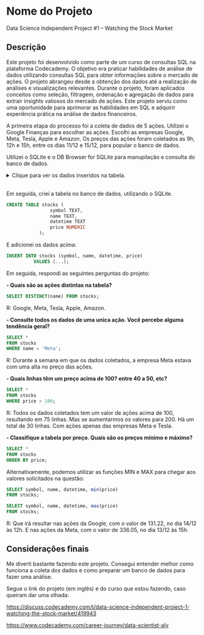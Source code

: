 # Nome do Projeto
Data Science Independent Project #1 – Watching the Stock Market

## Descrição
Este projeto foi desenvolvido como parte de um curso de consultas SQL na plataforma Codecademy. O objetivo era praticar habilidades de análise de dados utilizando consultas SQL para obter informações sobre o mercado de ações. O projeto abrangeu desde a obtenção dos dados até a realização de análises e visualizações relevantes. Durante o projeto, foram aplicados conceitos como seleção, filtragem, ordenação e agregação de dados para extrair insights valiosos do mercado de ações. Este projeto serviu como uma oportunidade para aprimorar as habilidades em SQL e adquirir experiência prática na análise de dados financeiros.

A primeira etapa do processo foi a coleta de dados de 5 ações. Utilizei o Google Finanças para escolher as ações. Escolhi as empresas Google, Meta, Tesla, Apple e Amazon. Os preços das ações foram coletados as 9h, 12h e 15h, entre os dias 11/12 e 15/12, para popular o banco de dados.

Utilizei o SQLite e o DB Browser for SQLite para manupilação e consulta do banco de dados.

<details>
    <summary>Clique para ver os dados inseridos na tabela.</summary>

        -GOOGL
			'GOOGL', 'Google', '2023-12-11 09:00:00', 132.29
			'GOOGL', 'Google', '2023-12-11 12:00:00', 132.24
			'GOOGL', 'Google', '2023-12-11 15:00:00', 132.85

			'GOOGL', 'Google', '2023-12-12 09:00:00', 131.87
			'GOOGL', 'Google', '2023-12-12 12:00:00', 132.22
			'GOOGL', 'Google', '2023-12-12 15:00:00', 132.20

			'GOOGL', 'Google', '2023-12-13 09:00:00', 133.43
			'GOOGL', 'Google', '2023-12-13 12:00:00', 132.01
			'GOOGL', 'Google', '2023-12-13 15:00:00', 132.85

			'GOOGL', 'Google', '2023-12-14 09:00:00', 133.39
			'GOOGL', 'Google', '2023-12-14 12:00:00', 131.22
			'GOOGL', 'Google', '2023-12-14 15:00:00', 131.38

			'GOOGL', 'Google', '2023-12-15 09:00:00', 131.85
			'GOOGL', 'Google', '2023-12-15 12:00:00', 131.68
			'GOOGL', 'Google', '2023-12-15 15:00:00', 132.26
		-META
			'META', 'Meta', '2023-12-11 09:00:00', 329.44
			'META', 'Meta', '2023-12-11 12:00:00', 320.50
			'META', 'Meta', '2023-12-11 15:00:00', 325.44

			'META', 'Meta', '2023-12-12 09:00:00', 324.64
			'META', 'Meta', '2023-12-12 12:00:00', 329.60
			'META', 'Meta', '2023-12-12 15:00:00', 332.18

			'META', 'Meta', '2023-12-13 09:00:00', 334.00
			'META', 'Meta', '2023-12-13 12:00:00', 333.99
			'META', 'Meta', '2023-12-13 15:00:00', 336.05

			'META', 'Meta', '2023-12-14 09:00:00', 333.92
			'META', 'Meta', '2023-12-14 12:00:00', 331.41
			'META', 'Meta', '2023-12-14 15:00:00', 332.24

			'META', 'Meta', '2023-12-15 09:00:00', 332.29
			'META', 'Meta', '2023-12-15 12:00:00', 335.95
			'META', 'Meta', '2023-12-15 15:00:00', 335.95

		-TSLA
			'TSLA', 'Tesla', '2023-12-11 09:00:00', 242.67
			'TSLA', 'Tesla', '2023-12-11 12:00:00', 238.00
			'TSLA', 'Tesla', '2023-12-11 15:00:00', 240.05

			'TSLA', 'Tesla', '2023-12-12 09:00:00', 238.95
			'TSLA', 'Tesla', '2023-12-12 12:00:00', 234.96
			'TSLA', 'Tesla', '2023-12-12 15:00:00', 236.46

			'TSLA', 'Tesla', '2023-12-13 09:00:00', 234.31
			'TSLA', 'Tesla', '2023-12-13 12:00:00', 229.56
			'TSLA', 'Tesla', '2023-12-13 15:00:00', 237.33

			'TSLA', 'Tesla', '2023-12-14 09:00:00', 241.15
			'TSLA', 'Tesla', '2023-12-14 12:00:00', 249.71
			'TSLA', 'Tesla', '2023-12-14 15:00:00', 251.00

			'TSLA', 'Tesla', '2023-12-15 09:00:00', 250.99
			'TSLA', 'Tesla', '2023-12-15 12:00:00', 252.83
			'TSLA', 'Tesla', '2023-12-15 15:00:00', 251.57
		-AAPL
			'AAPL', 'Apple', '2023-12-11 09:00:00', 193.05
			'AAPL', 'Apple', '2023-12-11 12:00:00', 191.97
			'AAPL', 'Apple', '2023-12-11 15:00:00', 192.90

			'AAPL', 'Apple', '2023-12-12 09:00:00', 193.13
			'AAPL', 'Apple', '2023-12-12 12:00:00', 193.45
			'AAPL', 'Apple', '2023-12-12 15:00:00', 194.25

			'AAPL', 'Apple', '2023-12-13 09:00:00', 194.98
			'AAPL', 'Apple', '2023-12-13 12:00:00', 195.96
			'AAPL', 'Apple', '2023-12-13 15:00:00', 197.94

			'AAPL', 'Apple', '2023-12-14 09:00:00', 198.07
			'AAPL', 'Apple', '2023-12-14 12:00:00', 197.80
			'AAPL', 'Apple', '2023-12-14 15:00:00', 197.73

			'AAPL', 'Apple', '2023-12-15 09:00:00', 197.87
			'AAPL', 'Apple', '2023-12-15 12:00:00', 197.95
			'AAPL', 'Apple', '2023-12-15 15:00:00', 197.47
		-AMZN
			'AMZN', 'Amazon', '2023-12-11 09:00:00', 145.54
			'AMZN', 'Amazon', '2023-12-11 12:00:00', 145.17
			'AMZN', 'Amazon', '2023-12-11 15:00:00', 145.56

			'AMZN', 'Amazon', '2023-12-12 09:00:00', 145.43
			'AMZN', 'Amazon', '2023-12-12 12:00:00', 146.60
			'AMZN', 'Amazon', '2023-12-12 15:00:00', 147.04

			'AMZN', 'Amazon', '2023-12-13 09:00:00', 148.25
			'AMZN', 'Amazon', '2023-12-13 12:00:00', 147.36
			'AMZN', 'Amazon', '2023-12-13 15:00:00', 148.54

			'AMZN', 'Amazon', '2023-12-14 09:00:00', 149.94
			'AMZN', 'Amazon', '2023-12-14 12:00:00', 148.19
			'AMZN', 'Amazon', '2023-12-14 15:00:00', 147.09

			'AMZN', 'Amazon', '2023-12-15 09:00:00', 148.39
			'AMZN', 'Amazon', '2023-12-15 12:00:00', 148.96
			'AMZN', 'Amazon', '2023-12-15 15:00:00', 149.36

</details>
<br>

Em seguida, criei a tabela no banco de dados, utilizando o SQLite.

```sql
CREATE TABLE stocks (
				symbol TEXT,
				name TEXT,
				datetime TEXT
				price NUMERIC
			);
```

E adicionei os dados acima:

```sql
INSERT INTO stocks (symbol, name, datetime, price)
		  VALUES (...);
```

Em seguida, respondi as seguintes perguntas do projeto:

**- Quais são as ações distintas na tabela?**

```sql
SELECT DISTINCT(name) FROM stocks;
```

R: Google, Meta, Tesla, Apple, Amazon.

**- Consulte todos os dados de uma unica ação. Você percebe alguma tendência geral?**

```sql
SELECT * 
FROM stocks
WHERE name = 'Meta';
```

R: Durante a semana em que os dados coletados, a empresa Meta estava com uma alta no preço das ações.


**- Quais linhas têm um preço acima de 100? entre 40 a 50, etc?**

```sql
SELECT * 
FROM stocks
WHERE price > 100;
```

R: Todos os dados coletados tem um valor de ações acima de 100, resultando em 75 linhas. Mas se aumentarmos os valores para 200. Há um total de 30 linhas. Com ações apenas das empresas Meta e Tesla.


**- Classifique a tabela por preço. Quais são os preços mínimo e máximo?**

```sql
SELECT * 
FROM stocks
ORDER BY price;
```

Alternativamente, podemos utilizar as funções MIN e MAX para chegar aos valores solicitados na questão:

```sql
SELECT symbol, name, datetime, min(price)
FROM stocks;
```

```sql
SELECT symbol, name, datetime, max(price)
FROM stocks;
```

R: Que irá resultar nas ações da Google, com o valor de 131.22, no dia 14/12 às 12h. E nas ações da Meta, com o valor de 336.05, no dia 13/12 às 15h.


## Considerações finais
Me diverti bastante fazendo este projeto. Consegui entender melhor como funciona a coleta dos dados e como preparar um banco de dados para fazer uma análise.

Segue o link do projeto (em inglês) e do curso que estou fazendo, caso queiram dar uma olhada:

https://discuss.codecademy.com/t/data-science-independent-project-1-watching-the-stock-market/419943

https://www.codecademy.com/career-journey/data-scientist-aly